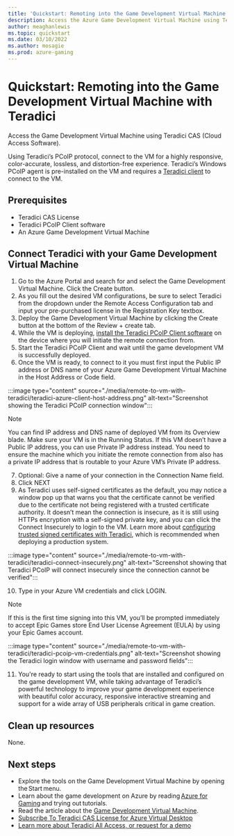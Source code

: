 ```yaml
---
title: 'Quickstart: Remoting into the Game Development Virtual Machine with Teradici' 
description: Access the Azure Game Development Virtual Machine using Teradici.
author: meaghanlewis
ms.topic: quickstart
ms.date: 03/10/2022
ms.author: mosagie
ms.prod: azure-gaming
---
```


# Quickstart: Remoting into the Game Development Virtual Machine with Teradici

Access the Game Development Virtual Machine using Teradici CAS (Cloud Access Software).

Using Teradici’s PCoIP protocol, connect to the VM for a highly responsive, color-accurate, lossless, and distortion-free experience. Teradici’s Windows PCoIP agent is pre-installed on the VM and requires a [Teradici client](https://docs.teradici.com/find/product/software-and-mobile-clients) to connect to the VM.

## Prerequisites

- Teradici CAS License
- Teradici PCoIP Client software
- An Azure Game Development Virtual Machine

## Connect Teradici with your Game Development Virtual Machine

1. Go to the Azure Portal and search for and select the Game Development Virtual Machine. Click the Create button.
2. As you fill out the desired VM configurations, be sure to select Teradici from the dropdown under the Remote Access Configuration tab and input your pre-purchased license in the Registration Key textbox.
3. Deploy the Game Development Virtual Machine by clicking the Create button at the bottom of the Review + create tab.
4. While the VM is deploying, [install the Teradici PCoIP Client software](https://docs.teradici.com/find/product/software-and-mobile-clients) on the device where you will initiate the remote connection from.
5. Start the Teradici PCoIP Client and wait until the game development VM is successfully deployed.
6. Once the VM is ready, to connect to it you must first input the Public IP address or DNS name of your Azure Game Development Virtual Machine in the Host Address or Code field.

:::image type="content" source="./media/remote-to-vm-with-teradici/teradici-azure-client-host-address.png" alt-text="Screenshot showing the Teradici PCoIP connection window":::

> [!NOTE]
> You can find IP address and DNS name of deployed VM from its Overview blade. Make sure your VM is in the Running Status. If this VM doesn’t have a Public IP address, you can use Private IP address instead. You need to ensure the machine which you initiate the remote connection from also has a private IP address that is routable to your Azure VM’s Private IP address.

7. Optional: Give a name of your connection in the Connection Name field.
8. Click NEXT
9. As Teradici uses self-signed certificates as the default, you may notice a window pop up that warns you that the certificate cannot be verified due to the certificate not being registered with a trusted certificate authority. It doesn’t mean the connection is insecure, as it is still using HTTPs encryption with a self-signed private key, and you can click the Connect Insecurely to login to the VM. Learn more about [configuring trusted signed certificates with Teradici](https://www.teradici.com/web-help/pcoip_connection_manager_security_gateway/19.08/security/creating_cmsg_cert/#default-certificate), which is recommended when deploying a production system.  

:::image type="content" source="./media/remote-to-vm-with-teradici/teradici-connect-insecurely.png" alt-text="Screenshot showing that Teradici PCoIP will connect insecurely since the connection cannot be verified":::

10. Type in your Azure VM credentials and click LOGIN.

> [!NOTE]
> If this is the first time signing into this VM, you’ll be prompted immediately to accept Epic Games store End User License Agreement (EULA) by using your Epic Games account.

:::image type="content" source="./media/remote-to-vm-with-teradici/teradici-pcoip-vm-credentials.png" alt-text="Screenshot showing the Teradici login window with username and password fields":::

11. You're ready to start using the tools that are installed and configured on the game development VM, while taking advantage of Teradici’s powerful technology to improve your game development experience with beautiful color accuracy, responsive interactive streaming and support for a wide array of USB peripherals critical in game creation.

## Clean up resources

None.

## Next steps

- Explore the tools on the Game Development Virtual Machine by opening the Start menu.
- Learn about the game development on Azure by reading [Azure for Gaming](/gaming/azure/) and trying out tutorials.
- Read the article about the [Game Development Virtual Machine](./overview.md).
- [Subscribe To Teradici CAS License for Azure Virtual Desktop](https://ms.portal.azure.com/#create/teradici.teradici_cloud_access_software)
- [Learn more about Teradici All Access, or request for a demo](https://connect.teradici.com/contact-us)
